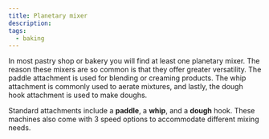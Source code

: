 ```yaml
---
title: Planetary mixer
description:
tags:
  - baking
---
```

In most pastry shop or bakery you will find at least one planetary mixer. The reason these mixers are so common is that they offer greater versatility. The paddle attachment is used for blending or creaming products. The whip attachment is commonly used to aerate mixtures, and lastly, the dough hook attachment is used to make doughs.

Standard attachments include a **paddle**, a **whip**, and a **dough** hook. These machines also come with 3 speed options to accommodate different mixing needs.